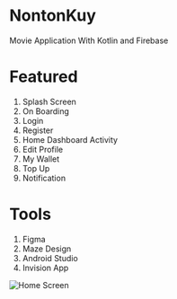 # NontonKuy
Movie Application With Kotlin and Firebase


# Featured 

1. Splash Screen
2. On Boarding 
3. Login
4. Register
5. Home Dashboard Activity
6. Edit Profile
7. My Wallet
8. Top Up
9. Notification

# Tools
1. Figma
2. Maze Design
3. Android Studio
4. Invision App

    
![Home Screen](https://user-images.githubusercontent.com/47202729/75348675-e1ee7180-58d5-11ea-998d-49cac7d26e3c.png)
